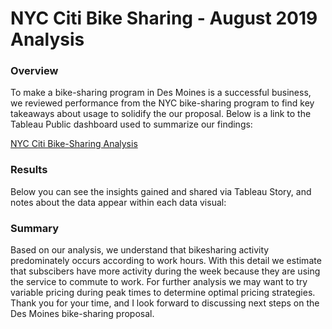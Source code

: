 # NYC Citi Bike Sharing - August 2019 Analysis

### Overview
To make a bike-sharing program in Des Moines is a successful business, we reviewed performance from the NYC bike-sharing program to find key takeaways about usage to solidify the our proposal. Below is a link to the Tableau Public dashboard used to summarize our findings: 

[NYC Citi Bike-Sharing Analysis](https://public.tableau.com/app/profile/lily.johnson/viz/NYCCitiBikeAnalysis-August2019/NYCCitiBikeAnalysis?publish=yes)

### Results

Below you can see the insights gained and shared via Tableau Story, and notes about the data appear within each data visual: 



### Summary
Based on our analysis, we understand that bikesharing activity predominately occurs according to work hours. With this detail we estimate that subscibers have more activity during the week because they are using the service to commute to work. For further analysis we may want to try variable pricing during peak times to determine optimal pricing strategies. Thank you for your time, and I look forward to discussing next steps on the Des Moines bike-sharing proposal. 
